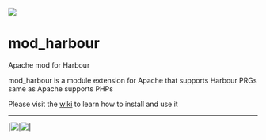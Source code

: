 [![](https://bitbucket.org/fivetech/screenshots/downloads/fivetech_logo.gif)](http://www.fivetechsoft.com "FiveTech Software")

# mod_harbour
Apache mod for Harbour

mod_harbour is a module extension for Apache that supports Harbour PRGs same as Apache supports PHPs

Please visit the [wiki](https://github.com/FiveTechSoft/mod_harbour/wiki) to learn how to install and use it

***
|[![](https://bitbucket.org/fivetech/screenshots/downloads/harbour.jpg)](https://harbour.github.io "The Harbour Project")|[![](https://httpd.apache.org/images/httpd_logo_wide_new.png)](https://httpd.apache.org/ "The Apache HTTP Server Project")|

